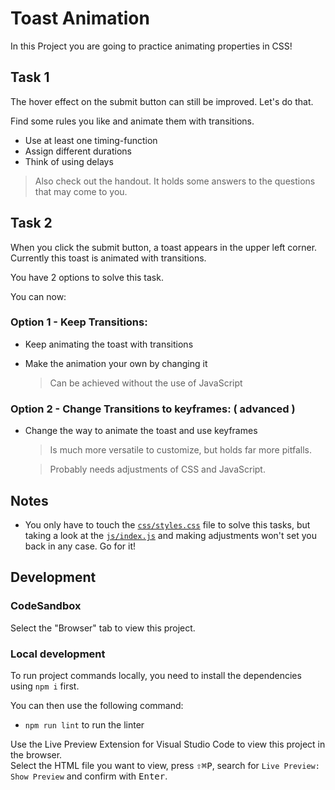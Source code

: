 # Toast Animation

In this Project you are going to practice animating properties in CSS!

## Task 1

The hover effect on the submit button can still be improved. Let's do that.

Find some rules you like and animate them with transitions.

- Use at least one timing-function
- Assign different durations
- Think of using delays

> Also check out the handout. It holds some answers to the questions that may come to you.

## Task 2

When you click the submit button, a toast appears in the upper left corner. Currently this toast is animated with transitions.

You have 2 options to solve this task.

You can now:

### Option 1 - Keep Transitions:

- Keep animating the toast with transitions
- Make the animation your own by changing it

  > Can be achieved without the use of JavaScript

### Option 2 - Change Transitions to keyframes: ( advanced )

- Change the way to animate the toast and use keyframes

  > Is much more versatile to customize, but holds far more pitfalls.

  > Probably needs adjustments of CSS and JavaScript.

## Notes

- You only have to touch the [`css/styles.css`](./css/styles.css) file to solve this tasks, but taking a look at the [`js/index.js`](./js/index.js) and making adjustments won't set you back in any case. Go for it!

## Development

### CodeSandbox

Select the "Browser" tab to view this project.

### Local development

To run project commands locally, you need to install the dependencies using `npm i` first.

You can then use the following command:

- `npm run lint` to run the linter

Use the Live Preview Extension for Visual Studio Code to view this project in the browser.  
Select the HTML file you want to view, press <kbd>⇧</kbd><kbd>⌘</kbd><kbd>P</kbd>, search for `Live Preview: Show Preview` and confirm with <kbd>Enter</kbd>.
